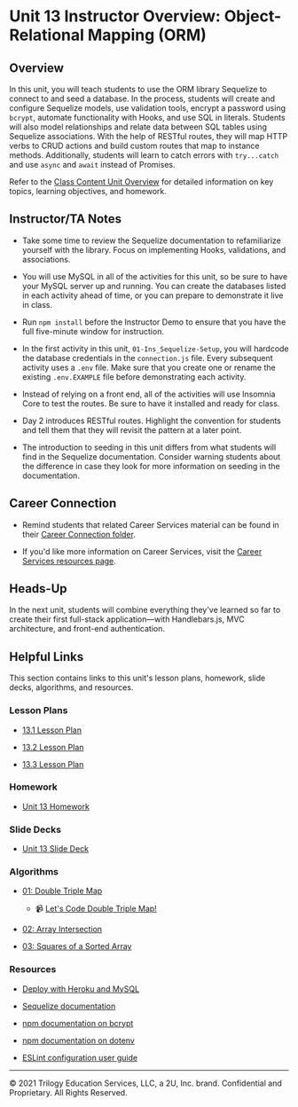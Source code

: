# Unit 13 Instructor Overview: Object-Relational Mapping (ORM)

## Overview

In this unit, you will teach students to use the ORM library Sequelize to connect to and seed a database. In the process, students will create and configure Sequelize models, use validation tools, encrypt a password using `bcrypt`, automate functionality with Hooks, and use SQL in literals. Students will also model relationships and relate data between SQL tables using Sequelize associations. With the help of RESTful routes, they will map HTTP verbs to CRUD actions and build custom routes that map to instance methods. Additionally, students will learn to catch errors with `try...catch` and use `async` and `await` instead of Promises. 

Refer to the [Class Content Unit Overview](../../../01-Class-Content/13-ORM/README.md) for detailed information on key topics, learning objectives, and homework.

## Instructor/TA Notes

* Take some time to review the Sequelize documentation to refamiliarize yourself with the library. Focus on implementing Hooks, validations, and associations.

* You will use MySQL in all of the activities for this unit, so be sure to have your MySQL server up and running. You can create the databases listed in each activity ahead of time, or you can prepare to demonstrate it live in class.

* Run `npm install` before the Instructor Demo to ensure that you have the full five-minute window for instruction.

* In the first activity in this unit, `01-Ins_Sequelize-Setup`, you will hardcode the database credentials in the `connection.js` file. Every subsequent activity uses a `.env` file. Make sure that you create one or rename the existing `.env.EXAMPLE` file before demonstrating each activity. 

* Instead of relying on a front end, all of the activities will use Insomnia Core to test the routes. Be sure to have it installed and ready for class.

* Day 2 introduces RESTful routes. Highlight the convention for students and tell them that they will revisit the pattern at a later point.

* The introduction to seeding in this unit differs from what students will find in the Sequelize documentation. Consider warning students about the difference in case they look for more information on seeding in the documentation.

## Career Connection

* Remind students that related Career Services material can be found in their [Career Connection folder](../../../01-Class-Content/13-ORM/04-Career-Connection/README.md).

* If you'd like more information on Career Services, visit the [Career Services resources page](https://mycareerspot.org/).

## Heads-Up

In the next unit, students will combine everything they've learned so far to create their first full-stack application&mdash;with Handlebars.js, MVC architecture, and front-end authentication.

## Helpful Links

This section contains links to this unit's lesson plans, homework, slide decks, algorithms, and resources.

### Lesson Plans

* [13.1 Lesson Plan](./01-Day_Basics/13.1-LESSON-PLAN.md)

* [13.2 Lesson Plan](./02-Day_Authentication/13.2-LESSON-PLAN.md)
  
* [13.3 Lesson Plan](./03-Day_Relationships/13.3-LESSON-PLAN.md)

### Homework

* [Unit 13 Homework](../../../01-Class-Content/13-ORM/02-Homework)

### Slide Decks

* [Unit 13 Slide Deck](https://docs.google.com/presentation/d/1_0n8JjM6cgmDyUfqGC6crF47JItD0mn9vzvQeYqZ5OE/edit?usp=sharing)

### Algorithms

* [01: Double Triple Map](../../../01-Class-Content/13-ORM/03-Algorithms/01-double-triple-map/)

  * 📹 [Let's Code Double Triple Map!](https://2u-20.wistia.com/medias/pz1ugrv0yu)

* [02: Array Intersection](../../../01-Class-Content/13-ORM/03-Algorithms/02-array-intersection/)

* [03: Squares of a Sorted Array](../../../01-Class-Content/13-ORM/03-Algorithms/03-squares-of-a-sorted-array/)

### Resources

* [Deploy with Heroku and MySQL](https://coding-boot-camp.github.io/full-stack/heroku/deploy-with-heroku-and-mysql)

* [Sequelize documentation](https://sequelize.org/master/)

* [npm documentation on bcrypt](https://www.npmjs.com/package/bcrypt)

* [npm documentation on dotenv](https://www.npmjs.com/package/dotenv)

* [ESLint configuration user guide](https://eslint.org/docs/user-guide/configuring)

---
© 2021 Trilogy Education Services, LLC, a 2U, Inc. brand. Confidential and Proprietary. All Rights Reserved.
